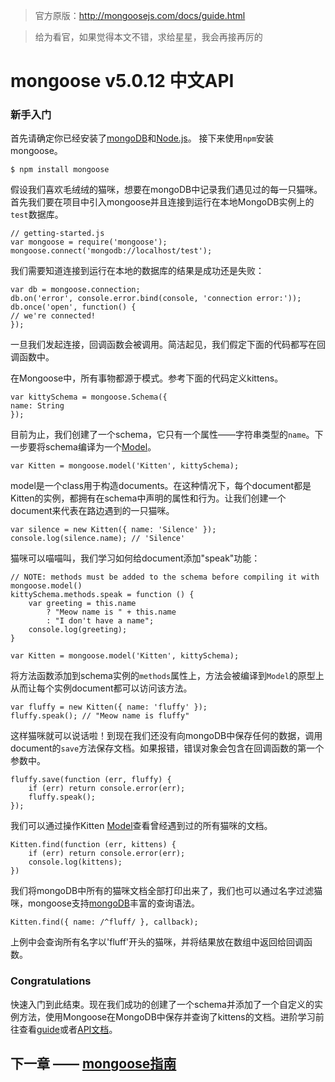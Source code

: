 >官方原版：http://mongoosejs.com/docs/guide.html

> 给为看官，如果觉得本文不错，求给星星，我会再接再厉的

# mongoose v5.0.12 中文API

### 新手入门

首先请确定你已经安装了[mongoDB][]和[Node.js][]。
接下来使用`npm`安装mongoose。

    $ npm install mongoose

假设我们喜欢毛绒绒的猫咪，想要在mongoDB中记录我们遇见过的每一只猫咪。首先我们要在项目中引入mongoose并且连接到运行在本地MongoDB实例上的`test`数据库。

    // getting-started.js
    var mongoose = require('mongoose');
    mongoose.connect('mongodb://localhost/test');       

我们需要知道连接到运行在本地的数据库的结果是成功还是失败：

    var db = mongoose.connection;
    db.on('error', console.error.bind(console, 'connection error:'));
    db.once('open', function() {
    // we're connected!
    });

一旦我们发起连接，回调函数会被调用。简洁起见，我们假定下面的代码都写在回调函数中。

在Mongoose中，所有事物都源于模式。参考下面的代码定义kittens。

    var kittySchema = mongoose.Schema({
    name: String
    });

目前为止，我们创建了一个schema，它只有一个属性——字符串类型的`name`。下一步要将schema编译为一个[Model][]。

    var Kitten = mongoose.model('Kitten', kittySchema);

model是一个class用于构造documents。在这种情况下，每个document都是Kitten的实例，都拥有在schema中声明的属性和行为。让我们创建一个document来代表在路边遇到的一只猫咪。

    var silence = new Kitten({ name: 'Silence' });
    console.log(silence.name); // 'Silence'

猫咪可以喵喵叫，我们学习如何给document添加"speak"功能：

    // NOTE: methods must be added to the schema before compiling it with mongoose.model()
    kittySchema.methods.speak = function () {
        var greeting = this.name
            ? "Meow name is " + this.name
            : "I don't have a name";
        console.log(greeting);
    }

    var Kitten = mongoose.model('Kitten', kittySchema);

将方法函数添加到schema实例的`methods`属性上，方法会被编译到`Model`的原型上从而让每个实例document都可以访问该方法。

    var fluffy = new Kitten({ name: 'fluffy' });
    fluffy.speak(); // "Meow name is fluffy"

这样猫咪就可以说话啦！到现在我们还没有向mongoDB中保存任何的数据，调用document的`save`方法保存文档。如果报错，错误对象会包含在回调函数的第一个参数中。

    fluffy.save(function (err, fluffy) {
        if (err) return console.error(err);
        fluffy.speak();
    });

我们可以通过操作Kitten [Model][]查看曾经遇到过的所有猫咪的文档。

    Kitten.find(function (err, kittens) {
        if (err) return console.error(err);
        console.log(kittens);
    })

我们将mongoDB中所有的猫咪文档全部打印出来了，我们也可以通过名字过滤猫咪，mongoose支持[mongoDB][]丰富的查询语法。

    Kitten.find({ name: /^fluff/ }, callback);

上例中会查询所有名字以'fluff'开头的猫咪，并将结果放在数组中返回给回调函数。

### Congratulations

快速入门到此结束。现在我们成功的创建了一个schema并添加了一个自定义的实例方法，使用Mongoose在MongoDB中保存并查询了kittens的文档。进阶学习前往查看[guide][]或者[API文档][]。

## 下一章 —— [mongoose指南][]

[mongoose指南]:https://github.com/dreamFlyingCat/mongoose-API/blob/master/docs/Schemas/Schema.md
[guide]:https://github.com/dreamFlyingCat/mongoose-API/blob/master/docs/Schemas/Schema.md
[API文档]:http://mongoosejs.com/docs/api.html
[mongoDB]:https://www.mongodb.com/download-center
[Node.js]:https://nodejs.org/en/
[Model]:http://mongoosejs.com/docs/models.html

